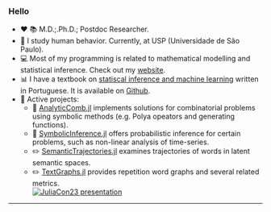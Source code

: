 ### Hello



- :heart: :books: M.D.;.Ph.D.; Postdoc Researcher.  
- :book: I study human behavior. Currently, at USP (Universidade de São Paulo).     
- :computer: Most of my programming is related to mathematical modelling and statistical inference. Check out my [website](https://fargolo.github.io/).  
- :bar_chart: I have a textbook on [statiscal inference and machine learning](https://leanpub.com/cienciadados) written in Portuguese. It is available on [Github](https://github.com/fargolo/stat-learn).  
- :hammer: Active projects:
  - :pencil: [AnalyticComb.jl](https://github.com/fargolo/AnalyticComb.jl) implements solutions for combinatorial problems using symbolic methods (e.g. Polya opeators and generating functions).
  - :pencil: [SymbolicInference.jl](https://github.com/fargolo/SymbolicInference.jl) offers probabilistic inference for certain problems, such as non-linear analysis of time-series.  
  - :pencil2: [SemanticTrajectories.jl](https://github.com/fargolo/SemanticTrajectories.jl) examines trajectories of words in latent semantic spaces.  
  - :pencil2: [TextGraphs.jl](https://github.com/fargolo/TextGraphs.jl) provides repetition word graphs and several related metrics.  
     [![JuliaCon23 presentation](https://img.youtube.com/vi/4jJD4F40WBA/maxresdefault.jpg)](https://www.youtube.com/watch?v=4jJD4F40WBA)


-----------------------------------------

